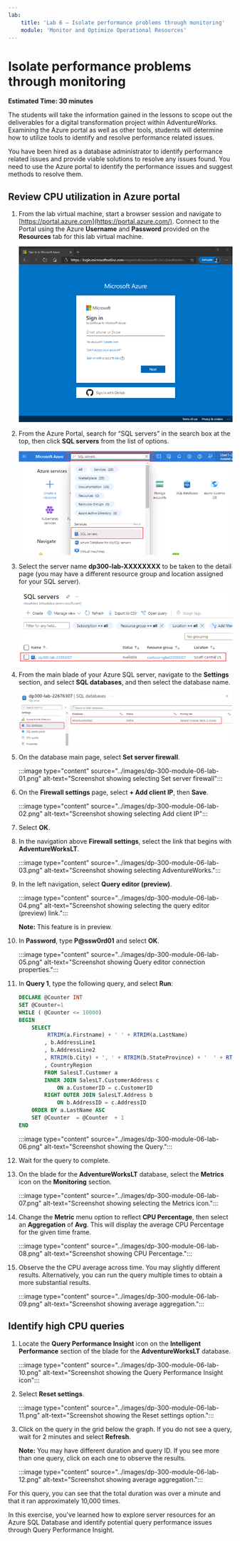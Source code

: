 ```yaml
---
lab:
    title: 'Lab 6 – Isolate performance problems through monitoring'
    module: 'Monitor and Optimize Operational Resources'
---
```


# Isolate performance problems through monitoring

**Estimated Time: 30 minutes**

The students will take the information gained in the lessons to scope out the deliverables for a digital transformation project within AdventureWorks. Examining the Azure portal as well as other tools, students will determine how to utilize tools to identify and resolve performance related issues.

You have been hired as a database administrator to identify performance related issues and provide viable solutions to resolve any issues found. You need to use the Azure portal to identify the performance issues and suggest methods to resolve them.

## Review CPU utilization in Azure portal

1. From the lab virtual machine, start a browser session and navigate to [https://portal.azure.com](https://portal.azure.com/). Connect to the Portal using the Azure **Username** and **Password** provided on the **Resources** tab for this lab virtual machine.

    ![Picture 1](../images/dp-300-module-01-lab-01.png)

1. From the Azure Portal, search for “SQL servers” in the search box at the top, then click **SQL servers** from the list of options.

    ![A screenshot of a social media post Description automatically generated](../images/dp-300-module-04-lab-1.png)

1. Select the server name **dp300-lab-XXXXXXXX** to be taken to the detail page (you may have a different resource group and location assigned for your SQL server).

    ![A screenshot of a social media post Description automatically generated](../images/dp-300-module-04-lab-2.png)

1. From the main blade of your Azure SQL server, navigate to the **Settings** section, and select **SQL databases**, and then select the database name.

    ![Screenshot showing selecting the AdventureWOrksLT database](../images/dp-300-module-05-lab-04.png)

1. On the database main page, select **Set server firewall**.

    :::image type="content" source="../images/dp-300-module-06-lab-01.png" alt-text="Screenshot showing selecting Set server firewall":::

1. On the **Firewall settings** page, select **+ Add client IP**, then **Save**.

    :::image type="content" source="../images/dp-300-module-06-lab-02.png" alt-text="Screenshot showing selecting Add client IP":::

1. Select **OK**.

1. In the navigation above **Firewall settings**, select the link that begins with **AdventureWorksLT**.

    :::image type="content" source="../images/dp-300-module-06-lab-03.png" alt-text="Screenshot showing selecting AdventureWorks.":::

1. In the left navigation, select **Query editor (preview)**.

    :::image type="content" source="../images/dp-300-module-06-lab-04.png" alt-text="Screenshot showing selecting the query editor (preview) link.":::

    **Note:** This feature is in preview.

1. In **Password**, type **P@ssw0rd01** and select **OK**.

    :::image type="content" source="../images/dp-300-module-06-lab-05.png" alt-text="Screenshot showing Query editor connection properties.":::

1. In **Query 1**, type the following query, and select **Run**:

    ```sql
    DECLARE @Counter INT 
    SET @Counter=1
    WHILE ( @Counter <= 10000)
    BEGIN
        SELECT 
             RTRIM(a.Firstname) + ' ' + RTRIM(a.LastName)
            , b.AddressLine1
            , b.AddressLine2
            , RTRIM(b.City) + ', ' + RTRIM(b.StateProvince) + '  ' + RTRIM(b.PostalCode)
            , CountryRegion
            FROM SalesLT.Customer a
            INNER JOIN SalesLT.CustomerAddress c 
                ON a.CustomerID = c.CustomerID
            RIGHT OUTER JOIN SalesLT.Address b
                ON b.AddressID = c.AddressID
        ORDER BY a.LastName ASC
        SET @Counter  = @Counter  + 1
    END
    ```

    :::image type="content" source="../images/dp-300-module-06-lab-06.png" alt-text="Screenshot showing the Query.":::

1. Wait for the query to complete.

1. On the blade for the **AdventureWorksLT** database, select the **Metrics** icon on the **Monitoring** section.

    :::image type="content" source="../images/dp-300-module-06-lab-07.png" alt-text="Screenshot showing selecting the Metrics icon.":::

1. Change the **Metric** menu option to reflect **CPU Percentage**, then select an **Aggregation** of **Avg**. This will display the average CPU Percentage for the given time frame.

    :::image type="content" source="../images/dp-300-module-06-lab-08.png" alt-text="Screenshot showing CPU Percentage.":::

1. Observe the the CPU average across time. You may slightly different results. Alternatively, you can run the query multiple times to obtain a more substantial results.

    :::image type="content" source="../images/dp-300-module-06-lab-09.png" alt-text="Screenshot showing average aggregation.":::

## Identify high CPU queries

1. Locate the **Query Performance Insight** icon on the **Intelligent Performance** section of the blade for the **AdventureWorksLT** database.

    :::image type="content" source="../images/dp-300-module-06-lab-10.png" alt-text="Screenshot showing the Query Performance Insight icon":::

1. Select **Reset settings**.

    :::image type="content" source="../images/dp-300-module-06-lab-11.png" alt-text="Screenshot showing the Reset settings option.":::

1. Click on the query in the grid below the graph. If you do not see a query, wait for 2 minutes and select **Refresh**.

    **Note:** You may have different duration and query ID. If you see more than one query, click on each one to observe the results.

    :::image type="content" source="../images/dp-300-module-06-lab-12.png" alt-text="Screenshot showing average aggregation.":::

For this query, you can see that the total duration was over a minute and that it ran approximately 10,000 times.

In this exercise, you've learned how to explore server resources for an Azure SQL Database and identify potential query performance issues through Query Performance Insight.
